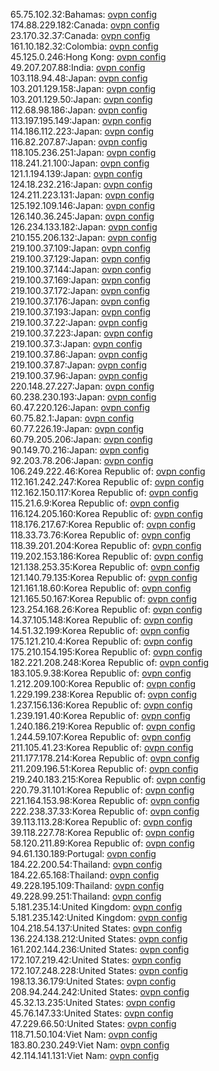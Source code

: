 65.75.102.32:Bahamas: [ovpn config](vpn/65_75_102_32.ovpn)  
174.88.229.182:Canada: [ovpn config](vpn/174_88_229_182.ovpn)  
23.170.32.37:Canada: [ovpn config](vpn/23_170_32_37.ovpn)  
161.10.182.32:Colombia: [ovpn config](vpn/161_10_182_32.ovpn)  
45.125.0.246:Hong Kong: [ovpn config](vpn/45_125_0_246.ovpn)  
49.207.207.88:India: [ovpn config](vpn/49_207_207_88.ovpn)  
103.118.94.48:Japan: [ovpn config](vpn/103_118_94_48.ovpn)  
103.201.129.158:Japan: [ovpn config](vpn/103_201_129_158.ovpn)  
103.201.129.50:Japan: [ovpn config](vpn/103_201_129_50.ovpn)  
112.68.98.186:Japan: [ovpn config](vpn/112_68_98_186.ovpn)  
113.197.195.149:Japan: [ovpn config](vpn/113_197_195_149.ovpn)  
114.186.112.223:Japan: [ovpn config](vpn/114_186_112_223.ovpn)  
116.82.207.87:Japan: [ovpn config](vpn/116_82_207_87.ovpn)  
118.105.236.251:Japan: [ovpn config](vpn/118_105_236_251.ovpn)  
118.241.21.100:Japan: [ovpn config](vpn/118_241_21_100.ovpn)  
121.1.194.139:Japan: [ovpn config](vpn/121_1_194_139.ovpn)  
124.18.232.216:Japan: [ovpn config](vpn/124_18_232_216.ovpn)  
124.211.223.131:Japan: [ovpn config](vpn/124_211_223_131.ovpn)  
125.192.109.146:Japan: [ovpn config](vpn/125_192_109_146.ovpn)  
126.140.36.245:Japan: [ovpn config](vpn/126_140_36_245.ovpn)  
126.234.133.182:Japan: [ovpn config](vpn/126_234_133_182.ovpn)  
210.155.206.132:Japan: [ovpn config](vpn/210_155_206_132.ovpn)  
219.100.37.109:Japan: [ovpn config](vpn/219_100_37_109.ovpn)  
219.100.37.129:Japan: [ovpn config](vpn/219_100_37_129.ovpn)  
219.100.37.144:Japan: [ovpn config](vpn/219_100_37_144.ovpn)  
219.100.37.169:Japan: [ovpn config](vpn/219_100_37_169.ovpn)  
219.100.37.172:Japan: [ovpn config](vpn/219_100_37_172.ovpn)  
219.100.37.176:Japan: [ovpn config](vpn/219_100_37_176.ovpn)  
219.100.37.193:Japan: [ovpn config](vpn/219_100_37_193.ovpn)  
219.100.37.22:Japan: [ovpn config](vpn/219_100_37_22.ovpn)  
219.100.37.223:Japan: [ovpn config](vpn/219_100_37_223.ovpn)  
219.100.37.3:Japan: [ovpn config](vpn/219_100_37_3.ovpn)  
219.100.37.86:Japan: [ovpn config](vpn/219_100_37_86.ovpn)  
219.100.37.87:Japan: [ovpn config](vpn/219_100_37_87.ovpn)  
219.100.37.96:Japan: [ovpn config](vpn/219_100_37_96.ovpn)  
220.148.27.227:Japan: [ovpn config](vpn/220_148_27_227.ovpn)  
60.238.230.193:Japan: [ovpn config](vpn/60_238_230_193.ovpn)  
60.47.220.126:Japan: [ovpn config](vpn/60_47_220_126.ovpn)  
60.75.82.1:Japan: [ovpn config](vpn/60_75_82_1.ovpn)  
60.77.226.19:Japan: [ovpn config](vpn/60_77_226_19.ovpn)  
60.79.205.206:Japan: [ovpn config](vpn/60_79_205_206.ovpn)  
90.149.70.216:Japan: [ovpn config](vpn/90_149_70_216.ovpn)  
92.203.78.206:Japan: [ovpn config](vpn/92_203_78_206.ovpn)  
106.249.222.46:Korea Republic of: [ovpn config](vpn/106_249_222_46.ovpn)  
112.161.242.247:Korea Republic of: [ovpn config](vpn/112_161_242_247.ovpn)  
112.162.150.117:Korea Republic of: [ovpn config](vpn/112_162_150_117.ovpn)  
115.21.6.9:Korea Republic of: [ovpn config](vpn/115_21_6_9.ovpn)  
116.124.205.160:Korea Republic of: [ovpn config](vpn/116_124_205_160.ovpn)  
118.176.217.67:Korea Republic of: [ovpn config](vpn/118_176_217_67.ovpn)  
118.33.73.76:Korea Republic of: [ovpn config](vpn/118_33_73_76.ovpn)  
118.39.201.204:Korea Republic of: [ovpn config](vpn/118_39_201_204.ovpn)  
119.202.153.186:Korea Republic of: [ovpn config](vpn/119_202_153_186.ovpn)  
121.138.253.35:Korea Republic of: [ovpn config](vpn/121_138_253_35.ovpn)  
121.140.79.135:Korea Republic of: [ovpn config](vpn/121_140_79_135.ovpn)  
121.161.18.60:Korea Republic of: [ovpn config](vpn/121_161_18_60.ovpn)  
121.165.50.167:Korea Republic of: [ovpn config](vpn/121_165_50_167.ovpn)  
123.254.168.26:Korea Republic of: [ovpn config](vpn/123_254_168_26.ovpn)  
14.37.105.148:Korea Republic of: [ovpn config](vpn/14_37_105_148.ovpn)  
14.51.32.199:Korea Republic of: [ovpn config](vpn/14_51_32_199.ovpn)  
175.121.210.4:Korea Republic of: [ovpn config](vpn/175_121_210_4.ovpn)  
175.210.154.195:Korea Republic of: [ovpn config](vpn/175_210_154_195.ovpn)  
182.221.208.248:Korea Republic of: [ovpn config](vpn/182_221_208_248.ovpn)  
183.105.9.38:Korea Republic of: [ovpn config](vpn/183_105_9_38.ovpn)  
1.212.209.100:Korea Republic of: [ovpn config](vpn/1_212_209_100.ovpn)  
1.229.199.238:Korea Republic of: [ovpn config](vpn/1_229_199_238.ovpn)  
1.237.156.136:Korea Republic of: [ovpn config](vpn/1_237_156_136.ovpn)  
1.239.191.40:Korea Republic of: [ovpn config](vpn/1_239_191_40.ovpn)  
1.240.186.219:Korea Republic of: [ovpn config](vpn/1_240_186_219.ovpn)  
1.244.59.107:Korea Republic of: [ovpn config](vpn/1_244_59_107.ovpn)  
211.105.41.23:Korea Republic of: [ovpn config](vpn/211_105_41_23.ovpn)  
211.177.178.214:Korea Republic of: [ovpn config](vpn/211_177_178_214.ovpn)  
211.209.196.51:Korea Republic of: [ovpn config](vpn/211_209_196_51.ovpn)  
219.240.183.215:Korea Republic of: [ovpn config](vpn/219_240_183_215.ovpn)  
220.79.31.101:Korea Republic of: [ovpn config](vpn/220_79_31_101.ovpn)  
221.164.153.98:Korea Republic of: [ovpn config](vpn/221_164_153_98.ovpn)  
222.238.37.33:Korea Republic of: [ovpn config](vpn/222_238_37_33.ovpn)  
39.113.113.28:Korea Republic of: [ovpn config](vpn/39_113_113_28.ovpn)  
39.118.227.78:Korea Republic of: [ovpn config](vpn/39_118_227_78.ovpn)  
58.120.211.89:Korea Republic of: [ovpn config](vpn/58_120_211_89.ovpn)  
94.61.130.189:Portugal: [ovpn config](vpn/94_61_130_189.ovpn)  
184.22.200.54:Thailand: [ovpn config](vpn/184_22_200_54.ovpn)  
184.22.65.168:Thailand: [ovpn config](vpn/184_22_65_168.ovpn)  
49.228.195.109:Thailand: [ovpn config](vpn/49_228_195_109.ovpn)  
49.228.99.251:Thailand: [ovpn config](vpn/49_228_99_251.ovpn)  
5.181.235.14:United Kingdom: [ovpn config](vpn/5_181_235_14.ovpn)  
5.181.235.142:United Kingdom: [ovpn config](vpn/5_181_235_142.ovpn)  
104.218.54.137:United States: [ovpn config](vpn/104_218_54_137.ovpn)  
136.224.138.212:United States: [ovpn config](vpn/136_224_138_212.ovpn)  
161.202.144.236:United States: [ovpn config](vpn/161_202_144_236.ovpn)  
172.107.219.42:United States: [ovpn config](vpn/172_107_219_42.ovpn)  
172.107.248.228:United States: [ovpn config](vpn/172_107_248_228.ovpn)  
198.13.36.179:United States: [ovpn config](vpn/198_13_36_179.ovpn)  
208.94.244.242:United States: [ovpn config](vpn/208_94_244_242.ovpn)  
45.32.13.235:United States: [ovpn config](vpn/45_32_13_235.ovpn)  
45.76.147.33:United States: [ovpn config](vpn/45_76_147_33.ovpn)  
47.229.66.50:United States: [ovpn config](vpn/47_229_66_50.ovpn)  
118.71.50.104:Viet Nam: [ovpn config](vpn/118_71_50_104.ovpn)  
183.80.230.249:Viet Nam: [ovpn config](vpn/183_80_230_249.ovpn)  
42.114.141.131:Viet Nam: [ovpn config](vpn/42_114_141_131.ovpn)  
